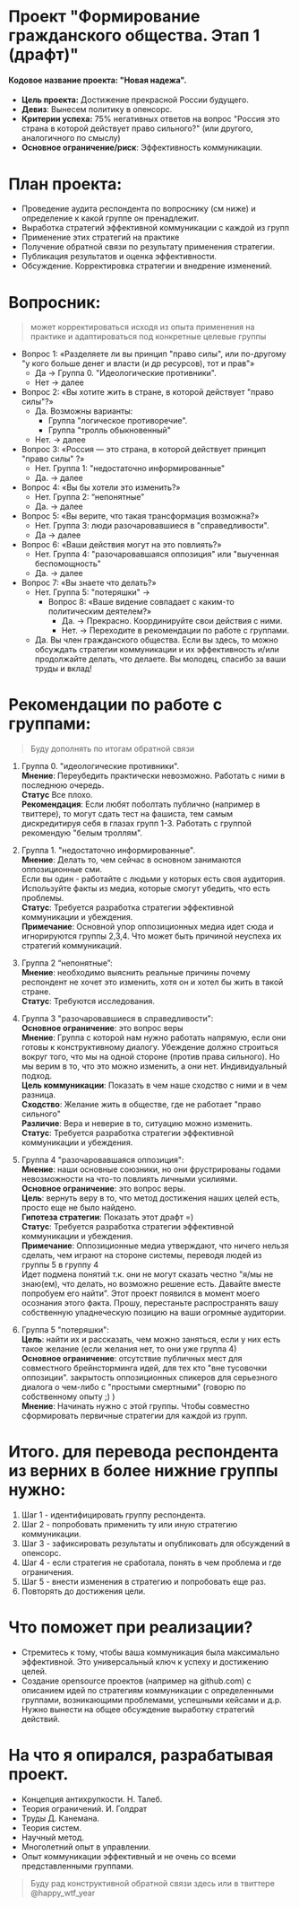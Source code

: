 # Проект "Формирование гражданского общества. Этап 1 (драфт)"
#### **Кодовое название проекта:** "Новая надежа".
- **Цель проекта:** Достижение прекрасной России будущего.
- **Девиз**: Вынесем политику в опенсорс.
- **Критерии успеха:** 75% негативных ответов на вопрос "Россия это страна в которой действует право сильного?" (или другого, аналогичного по смыслу)
- **Основное ограничение/риск**: Эффективность коммуникации.


# План проекта:

- Проведение аудита респондента по вопроснику (см ниже) и определение к какой группе он пренадлежит.
- Выработка стратегий эффективной коммуникации с каждой из групп
- Применение этих стратегий на практике
- Получение обратной связи по результату применения стратегии.
- Публикация результатов и оценка эффективности.
- Обсуждение. Корректировка стратегии и внедрение изменений.

# Вопросник:
> может корректироваться исходя из опыта применения на практике и адаптироваться под конкретные целевые группы

- Вопрос 1: «Разделяете ли вы принцип "право силы", или по-другому "у кого больше денег и власти (и др ресурсов), тот и прав"»
    - Да -> Группа 0. "Идеологические противники".
    - Нет -> далее
- Вопрос 2: «Вы хотите жить в стране, в которой действует "право силы"?»
    - Да. Возможны варианты:
        - Группа "логическое противоречие".
        - Группа "тролль обыкновенный"
    - Нет. -> далее
- Вопрос 3: «Россия — это страна, в которой действует принцип "право силы" ?»
    - Нет. Группа 1: "недостаточно информированные"
    - Да. -> далее
- Вопрос 4: «Вы бы хотели это изменить?»
    - Нет. Группа 2: “непонятные”
    - Да. -> далее
- Вопрос 5: «Вы верите, что такая трансформация возможна?»
  - Нет. Группа 3: люди разочаровавшиеся в "справедливости".
  - Да -> далее
- Вопрос 6: «Ваши действия могут на это повлиять?»
  - Нет. Группа 4: "разочаровавшаяся оппозиция" или "выученная беспомощность"
  - Да. -> далее
- Вопрос 7: «Вы знаете что делать?»
  - Нет. Группа 5: "потеряшки" ->
    - Вопрос 8: «Ваше видение совпадает с каким-то политическим деятелем?»
      - Да. → Прекрасно. Координируйте свои действия с ними.
      - Нет. -> Переходите в рекомендации по работе с группами.
  - Да. Вы член гражданского общества. Если вы здесь, то можно обсуждать стратегии коммуникации и их эффективность и/или продолжайте делать, что делаете. Вы молодец, спасибо за ваши труды и вклад!

# Рекомендации по работе с группами:
> Буду дополнять по итогам обратной связи

1. Группа 0. "идеологические противники". <br>
   **Мнение**: Переубедить практически невозможно. Работать с ними в последнюю очередь. <br>
   **Статус** Все плохо. <br>
   **Рекомендация**: Если любят поболтать публично (например в твиттере), то могут сдать тест на фашиста,
   тем самым дискредитируя себя в глазах групп 1-3. Работать с группой рекомендую "белым троллям". <br>

2. Группа 1. "недостаточно информированные". <br>
   **Мнение**: Делать то, чем сейчас в основном занимаются оппозиционные сми. <br>
   Если вы один - работайте с людьми у которых есть своя аудитория. Используйте факты из медиа, которые смогут убедить, что есть проблемы. <br>
   **Статус**: Требуется разработка стратегии эффективной коммуникации и убеждения. <br>
   **Примечание**: Основной упор оппозиционных медиа идет сюда и игнорируются группы 2,3,4. Что может быть причиной неуспеха их стратегий коммуникаций.
3. Группа 2 “непонятные”: <br>
   **Мнение**: необходимо выяснить реальные причины почему респондент не хочет это изменить, хотя он и хотел бы жить в такой стране. <br>
   **Статус**: Требуются исследования.
4. Группа 3 "разочаровавшиеся в справедливости": <br>
   **Основное ограничение**: это вопрос веры <br>
   **Мнение**: Группа с которой нам нужно работать напрямую, если они готовы к конструктивному диалогу. Убеждение должно строиться вокруг того, что мы на одной стороне (против права сильного).
   Но мы верим в то, что это можно изменить, а они нет.
   Индивидуальный подход. <br>
   **Цель коммуникации**: Показать в чем наше сходство с ними и в чем разница. <br>
   **Сходство**: Желание жить в обществе, где не работает "право сильного" <br>
   **Различие**: Вера и неверие в то, ситуацию можно изменить. <br>
   **Статус**: Требуется разработка стратегии эффективной коммуникации и убеждения.
5. Группа 4 "разочаровавшаяся оппозиция": <br>
   **Мнение**: наши основные союзники, но они фрустрированы годами невозможности на что-то повлиять личными усилиями. <br>
   **Основное ограничение**: это вопрос веры. <br>
   **Цель**: вернуть веру в то, что метод достижения наших целей есть, просто еще не было найдено. <br>
   **Гипотеза стратегии**: Показать этот драфт =) <br>
   **Статус**: Требуется разработка стратегии эффективной коммуникации и убеждения. <br>
   **Примечание**: Оппозиционные медиа утверждают, что ничего нельзя сделать, чем играют на стороне системы, переводя людей из группы 5 в группу 4 <br>
   Идет подмена понятий т.к. они не могут сказать честно "я/мы не знаю(ем), что делать, но возможно решение есть. Давайте вместе попробуем его найти".
   Этот проект появился в момент моего осознания этого факта. Прошу, перестаньте распространять вашу собственную упаднеческую позицию на ваши огромные аудитории.
6. Группа 5 "потеряшки": <br>
   **Цель**: найти их и рассказать, чем можно заняться, если у них есть такое желание (если желания нет, то они уже группа 4) <br>
   **Основное ограничение**: отсутствие публичных мест для совместного брейнсторминга идей, для тех кто "вне тусовочки оппозиции". закрытость оппозиционных спикеров для серьезного диалога о чем-либо с "простыми смертными" (говорю по собственному опыту ;) ) <br>
   **Мнение**: Начинать нужно с этой группы. Чтобы совместно сформировать первичные стратегии для каждой из групп.

# Итого. для перевода респондента из верних в более нижние группы нужно:
1. Шаг 1 - идентифицировать группу респондента.
2. Шаг 2 - попробовать применить ту или иную стратегию коммуникации.
3. Шаг 3 - зафиксировать результаты и опубликовать для обсуждений в опенсорс.
4. Шаг 4 - если стратегия не сработала, понять в чем проблема и где ограничения.
5. Шаг 5 - внести изменения в стратегию и попробовать еще раз.
6. Повторять до достижения цели.


# Что поможет при реализации?
- Cтремитесь к тому, чтобы ваша коммуникация была максимально эффективной. Это универсальный ключ к успеху и достижению целей.
- Создание opensource проектов (например на github.com) с описанием идей по стратегиям коммуникации с определенными группами, возникающими проблемами, успешными кейсами и д.р.
  Нужно вынести на общее обсуждение выработку стратегий действий.

  
# На что я опирался, разрабатывая проект.
- Концепция антихрупкости. Н. Талеб.
- Теория ограничений. И. Голдрат
- Труды Д. Канемана.
- Теория систем.
- Научный метод.
- Многолетний опыт в управлении.
- Опыт коммуникации эффективный и не очень со всеми представленными группами.

>Буду рад конструктивной обратной связи здесь или в твиттере @happy_wtf_year
                    



